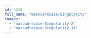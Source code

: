```yaml
---
id: 4215
full_name: "masoudrezaie/Singularity"
images: 
  - "masoudrezaie-Singularity-2"
  - "masoudrezaie-Singularity-14"
---
```


